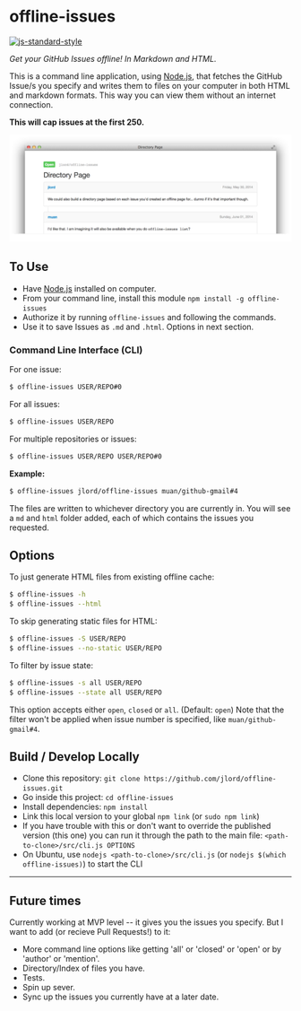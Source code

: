 # offline-issues

[![js-standard-style](https://img.shields.io/badge/code%20style-standard-brightgreen.svg)](http://standardjs.com/)

_Get your GitHub Issues offline! In Markdown and HTML._

This is a command line application, using [Node.js](http://nodejs.org/), that fetches the GitHub Issue/s you specify and writes them to files on your computer in both HTML and markdown formats. This way you can view them without an internet connection.

**This will cap issues at the first 250.**

![screenshot](screenshot.png)

## To Use

- Have [Node.js](http://nodejs.org/) installed on computer.
- From your command line, install this module `npm install -g offline-issues`
- Authorize it by running `offline-issues` and following the commands.
- Use it to save Issues as `.md` and `.html`. Options in next section.

### Command Line Interface (CLI)

For one issue:

```bash
$ offline-issues USER/REPO#0
```

For all issues:

```bash
$ offline-issues USER/REPO
```

For multiple repositories or issues:

```bash
$ offline-issues USER/REPO USER/REPO#0
```

**Example:**

```bash
$ offline-issues jlord/offline-issues muan/github-gmail#4
```

The files are written to whichever directory you are currently in. You will see a `md` and `html` folder added, each of which contains the issues you requested.

## Options

To just generate HTML files from existing offline cache:

```bash
$ offline-issues -h
$ offline-issues --html
```

To skip generating static files for HTML:

```bash
$ offline-issues -S USER/REPO
$ offline-issues --no-static USER/REPO
```

To filter by issue state:

```bash
$ offline-issues -s all USER/REPO
$ offline-issues --state all USER/REPO
```

This option accepts either ```open```, ```closed``` or ```all```. (Default: ```open```)
Note that the filter won't be applied when issue number is specified, like ```muan/github-gmail#4```.


## Build / Develop Locally

- Clone this repository: `git clone https://github.com/jlord/offline-issues.git`
- Go inside this project: `cd offline-issues`
- Install dependencies: `npm install`
- Link this local version to your global `npm link` (or `sudo npm link`)
- If you have trouble with this or don't want to override the published version (this one) you can run it through the path to the main file: `<path-to-clone>/src/cli.js OPTIONS`
- On Ubuntu, use `nodejs <path-to-clone>/src/cli.js` (or `nodejs $(which offline-issues)`) to start the CLI

---

## Future times

Currently working at MVP level -- it gives you the issues you specify. But I want to add (or recieve Pull Requests!) to it:

- More command line options like getting 'all' or 'closed' or 'open' or by 'author' or 'mention'.
- Directory/Index of files you have.
- Tests.
- Spin up sever.
- Sync up the issues you currently have at a later date.
